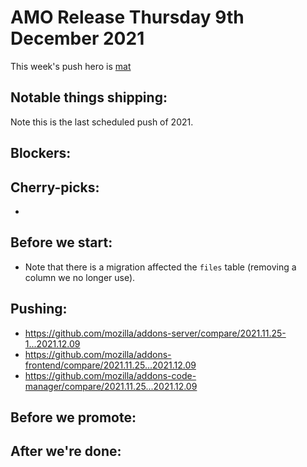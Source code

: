 # AMO Release Thursday 9th December 2021

This week's push hero is [mat](https://github.com/diox)

## Notable things shipping:

Note this is the last scheduled push of 2021.

## Blockers:

## Cherry-picks:

- 

## Before we start:
- Note that there is a migration affected the `files` table (removing a column we no longer use).

## Pushing:

- https://github.com/mozilla/addons-server/compare/2021.11.25-1...2021.12.09
- https://github.com/mozilla/addons-frontend/compare/2021.11.25...2021.12.09
- https://github.com/mozilla/addons-code-manager/compare/2021.11.25...2021.12.09

## Before we promote:

## After we're done:


